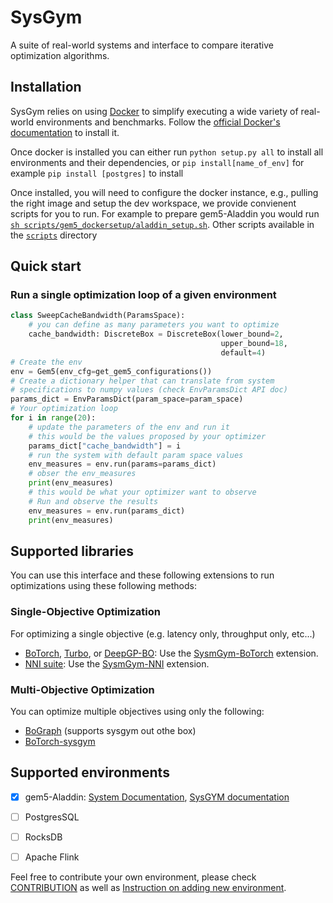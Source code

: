 # SysGym
A suite of real-world systems and interface to compare iterative optimization algorithms.


## Installation

SysGym relies on using [Docker](https://docs.docker.com/) to simplify executing a wide variety of real-world environments and benchmarks. Follow the [official Docker's documentation](https://docs.docker.com/get-docker/) to install it.

Once docker is installed you can either run `python setup.py all` to install all environments and their dependencies, or `pip install[name_of_env]` for example `pip install [postgres]` to install 

Once installed, you will need to configure the docker instance, e.g., pulling the right image and setup the dev workspace, we provide convienent scripts for  you to run. For example to prepare gem5-Aladdin you would run [`sh scripts/gem5_dockersetup/aladdin_setup.sh`](scripts/gem5_dockersetup/aladdin_setup.sh).
Other scripts available in the [`scripts`](scripts) directory

## Quick start

### Run a single optimization loop of a given environment 

```Python
class SweepCacheBandwidth(ParamsSpace):
    # you can define as many parameters you want to optimize
    cache_bandwidth: DiscreteBox = DiscreteBox(lower_bound=2,
                                               upper_bound=18,
                                               default=4)
# Create the env
env = Gem5(env_cfg=get_gem5_configurations())
# Create a dictionary helper that can translate from system 
# specifications to numpy values (check EnvParamsDict API doc)
params_dict = EnvParamsDict(param_space=param_space)
# Your optimization loop
for i in range(20): 
    # update the parameters of the env and run it
    # this would be the values proposed by your optimizer
    params_dict["cache_bandwidth"] = i
    # run the system with default param space values
    env_measures = env.run(params=params_dict)
    # obser the env_measures
    print(env_measures)  
    # this would be what your optimizer want to observe
    # Run and observe the results
    env_measures = env.run(params_dict)
    print(env_measures)
```


## Supported libraries

You can use this interface and these following extensions to run optimizations using these following methods:

### Single-Objective Optimization
For optimizing a single objective (e.g. latency only, throughput only, etc...) 

* [BoTorch](https://github.com/pytorch/botorch/), [Turbo](https://proceedings.neurips.cc/paper/2019/file/6c990b7aca7bc7058f5e98ea909e924b-Paper.pdf), or [DeepGP-BO](http://proceedings.mlr.press/v31/damianou13a.pdf):  Use the [SysmGym-BoTorch](https://github.com/samialabed/sysgym-botorch) extension.
* [NNI suite](https://github.com/microsoft/nni): Use the [SysmGym-NNI](https://github.com/samialabed/sysgym-nni) extension.
 


### Multi-Objective Optimization


You can optimize multiple objectives using only the following: 
* [BoGraph](https://github.com/samialabed/bograph) (supports sysgym out othe box) 
* [BoTorch-sysgym](https://github.com/samialabed/sysgym-botorch)


## Supported environments



- [x] gem5-Aladdin: [System Documentation](https://github.com/harvard-acc/gem5-aladdin), [SysGYM documentation](sysgym/envs/gem5/README.md)

- [ ] PostgresSQL

- [ ] RocksDB

- [ ] Apache Flink


Feel free to contribute your own environment, please check [CONTRIBUTION](CONTRIBUTION.md) as well as [Instruction on adding new environment](sysgym/envs/instruction.md).





